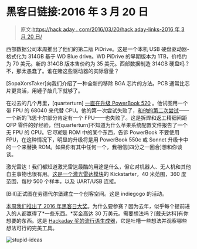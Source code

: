 # 黑客日链接:2016 年 3 月 20 日

> 原文:[https://hack aday . com/2016/03/20/hack aday-links-2016 年 3 月 20 日/](https://hackaday.com/2016/03/20/hackaday-links-march-20-2016/)

西部数据公司本周推出了他们的第二版 PiDrive。这是一个本机 USB 硬盘驱动器-格式化为 314GB 基于 WD Blue drive。WD PiDrive 的早期版本为 1TB，价格约为 70 美元。新的 314GB 版本售价约为 35 美元。西部数据制造 314GB 硬盘吗？不，那太愚蠢了。谁在赌这些驱动器的实际容量？

[SopaXorsTaker]向我们介绍了一种全新的移除 BGA 芯片的方法。PCB 通常比芯片更灵活，用锤子敲几下就够了。

在过去的几个月里，[quarterturn] [一直在升级 PowerBook 520](http://hackaday.com/2016/02/24/upgrading-and-desoldering-a-fake-cpu/) 。他试图用一个带 FPU 的 68040 来代替 CPU。他的第一次尝试失败了，[和他的第二次尝试](https://hackaday.io/project/9150-68040-upgrade-for-powerbook-520c/log/33643-new-cpu-installed)——一个新的飞思卡尔部分肯定有一个 FPU——也失败了。这是拆焊和返工精细间距 QFP 零件的好经验，但[quarterturn]不知道为什么苹果系统配置文件报告了一个无 FPU 的 CPU。它*可能*是 ROM 中的某个东西，告诉 PowerBook 不要使用 FPU，在这种情况下，明显的升级将是用 PowerBook 550c 或 Sonnet 升级卡中的一个来替换 ROM。如果你有其中任何一个，我相信[四分之一回合]想和你谈谈。

激光雷达！我们都知道激光雷达最酷的用途是什么，但它对机器人、无人机和其他自主事物也很有用。[这是一个激光雷达模块](https://www.kickstarter.com/projects/scanse/sweep-scanning-lidar)的 Kickstarter，40 米范围，360 度范围，每秒 500 个样本，以及 UART/USB 连接。

[Bill]正试图在劳德代尔堡建立一个创客空间。这是 indiegogo 的活动。

[本周我们推出了 2016 年黑客日大奖](http://hackaday.com/2016/03/14/engineer-humanitys-future-the-2016-hackaday-prize/)。为什么要参赛？因为去年，似乎每个提前进入的人都赢得了*一些东西。*奖金高达 30 万美元。需要想法吗？[戴夫达科]有你想要的东西。这是 [Hackaday 奖的流行语生成器](http://davedarko.com/buzzwords/index.html)，它是吐槽一些想法并观察哪些想法可行的完美工具。

![stupid-ideas](../Images/ae7bcf37e49156fa353de37f6efc463d.png)